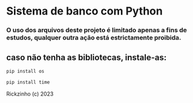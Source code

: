 # Sistema de banco com Python

### O uso dos arquivos deste projeto é limitado apenas a fins de estudos, qualquer outra ação está estrictamente proibida.


## caso não tenha as bibliotecas, instale-as:
```bash
pip install os
```
```bash
pip install time
```

Rickzinho (c) 2023
